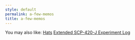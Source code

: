 ```yaml
---
style: default
permalink: a-few-memos
title: a-few-memos
---
```

You may also like:
[Hats](http://scp-wiki.net/hats)
[Extended SCP-420-J Experiment Log](http://scp-wiki.net/extended-scp-420-j-experiment-log)
